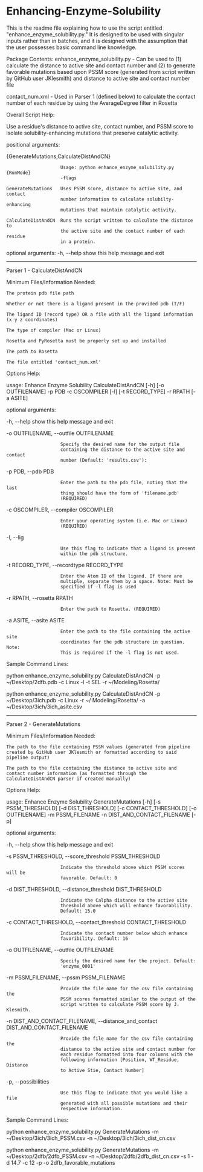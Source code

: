 # Enhancing-Enzyme-Solubility

This is the readme file explaining how to use the script entitled "enhance_enzyme_solubility.py." It is designed to be used with singular inputs rather than in batches, and it is designed with the assumption that the user possesses basic command line knowledge.

Package Contents: 
enhance_enzyme_solubility.py - Can be used to (1) calculate the distance to active site and contact number and (2) to generate favorable mutations based upon PSSM score (generated from script written by GitHub user JKlesmith) and distance to active site and contact number file

contact_num.xml - Used in Parser 1 (defined below) to calculate the contact number of each residue by using the AverageDegree filter in Rosetta



Overall Script Help: 

Use a residue's distance to active site, contact number, and PSSM score to
isolate solubility-enhancing mutations that preserve catalytic activity.

positional arguments:

  {GenerateMutations,CalculateDistAndCN}

                        Usage: python enhance_enzyme_solubility.py {RunMode}
                        -flags

    GenerateMutations   Uses PSSM score, distance to active site, and contact
                        number information to calculate solubilty-enhancing
                        mutations that maintain catalytic activity.

    CalculateDistAndCN  Runs the script written to calculate the distance to
                        the active site and the contact number of each residue
                        in a protein.

optional arguments:
  -h, --help            show this help message and exit
___________________________________________________________________________________

Parser 1 - CalculateDistAndCN

Minimum Files/Information Needed: 

	The protein pdb file path

	Whether or not there is a ligand present in the provided pdb (T/F)

	The ligand ID (record type) OR a file with all the ligand information (x y z coordinates)

	The type of compiler (Mac or Linux)

	Rosetta and PyRosetta must be properly set up and installed

	The path to Rosetta

	The file entitled 'contact_num.xml'

Options Help:

usage: Enhance Enzyme Solubility CalculateDistAndCN [-h] [-o OUTFILENAME] -p
                                                    PDB -c OSCOMPILER [-l]
                                                    [-t RECORD_TYPE] -r RPATH
                                                    [-a ASITE]

optional arguments:

  -h, --help            show this help message and exit

  -o OUTFILENAME, --outfile OUTFILENAME

                        Specify the desired name for the output file
                        containing the distance to the active site and contact
                        number (Default: 'results.csv'):

  -p PDB, --pdb PDB     

  						Enter the path to the pdb file, noting that the last
                        thing should have the form of 'filename.pdb'
                        (REQUIRED)

  -c OSCOMPILER, --compiler OSCOMPILER

                        Enter your operating system (i.e. Mac or Linux)
                        (REQUIRED)

  -l, --lig             

  						Use this flag to indicate that a ligand is present
                        within the pdb structure.

  -t RECORD_TYPE, --recordtype RECORD_TYPE

                        Enter the Atom ID of the ligand. If there are
                        multiple, separate them by a space. Note: Must be
                        specified if -l flag is used

  -r RPATH, --rosetta RPATH

                        Enter the path to Rosetta. (REQUIRED)

  -a ASITE, --asite ASITE

                        Enter the path to the file containing the active site
                        coordinates for the pdb structure in question. Note:
                        This is required if the -l flag is not used.


Sample Command Lines: 

python enhance_enzyme_solubility.py CalculateDistAndCN -p ~/Desktop/2dfb.pdb -c 	Linux -l -t SEL -r ~/Modeling/Rosetta/ 

python enhance_enzyme_solubility.py CalculateDistAndCN -p ~/Desktop/3ich.pdb -c 	Linux -r ~/		Modeling/Rosetta/ -a ~/Desktop/3ich/3ich_asite.csv

___________________________________________________________________________________

Parser 2 - GenerateMutations

Minimum Files/Information Needed:

	The path to the file containing PSSM values (generated from pipeline created by GitHub user JKlesmith or formatted according to said pipeline output)

	The path to the file containing the distance to active site and contact number information (as formatted through the CalculateDistAndCN parser if created manually)

Options Help: 

usage: Enhance Enzyme Solubility GenerateMutations [-h] [-s PSSM_THRESHOLD]
                                                   [-d DIST_THRESHOLD]
                                                   [-c CONTACT_THRESHOLD]
                                                   [-o OUTFILENAME] -m
                                                   PSSM_FILENAME -n
                                                   DIST_AND_CONTACT_FILENAME
                                                   [-p]

optional arguments:

  -h, --help            show this help message and exit

  -s PSSM_THRESHOLD, --score_threshold PSSM_THRESHOLD

                        Indicate the threshold above which PSSM scores will be
                        favorable. Default: 0

  -d DIST_THRESHOLD, --distance_threshold DIST_THRESHOLD

                        Indicate the Calpha distance to the active site
                        threshold above which will enhance favorablility.
                        Default: 15.0

  -c CONTACT_THRESHOLD, --contact_threshold CONTACT_THRESHOLD

                        Indicate the contact number below which enhance
                        favoribility. Default: 16

  -o OUTFILENAME, --outfile OUTFILENAME

                        Specify the desired name for the project. Default:
                        'enzyme_0001'

  -m PSSM_FILENAME, --pssm PSSM_FILENAME

                        Provide the file name for the csv file containing the
                        PSSM scores formatted similar to the output of the
                        script written to calculate PSSM score by J. Klesmith.

  -n DIST_AND_CONTACT_FILENAME, --distance_and_contact DIST_AND_CONTACT_FILENAME

                        Provide the file name for the csv file containing the
                        distance to the active site and contact number for
                        each residue formatted into four columns with the
                        following information [Position, WT_Residue, Distance
                        to Active Stie, Contact Number]

  -p, --possibilities   

  						Use this flag to indicate that you would like a file
                        generated with all possible mutations and their
                        respective information.


Sample Command Lines: 

python enhance_enzyme_solubility.py GenerateMutations -m 
	~/Desktop/3ich/3ich_PSSM.csv -n ~/Desktop/3ich/3ich_dist_cn.csv 

python enhance_enzyme_solubility.py GenerateMutations -m 
	~/Desktop/2dfb/2dfb_PSSM.csv -n ~/Desktop/2dfb/2dfb_dist_cn.csv 
	-s 1 -d 14.7 -c 12 -p -o 2dfb_favorable_mutations

